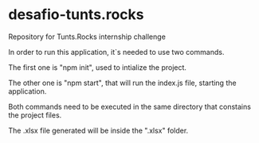 # desafio-tunts.rocks
Repository for Tunts.Rocks internship challenge 

In order to run this application, it`s needed to use two commands.

The first one is "npm init", used to intialize the project.

The other one is "npm start", that will run the index.js file, starting the application.

Both commands need to be executed in the same directory that constains the project files. 

The .xlsx file generated will be inside the ".xlsx" folder.